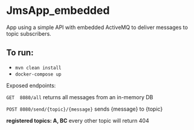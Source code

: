 # JmsApp_embedded
App using a simple API with embedded ActiveMQ to deliver messages to topic subscribers.

## To run:
  - `mvn clean install`
  - `docker-compose up`
  
Exposed endpoints:

`GET  8080/all`  returns all messages from an in-memory DB 

`POST 8080/send/{topic}/{message}`  sends {message} to {topic}

  **registered topics: A, BC** every other topic will return 404
